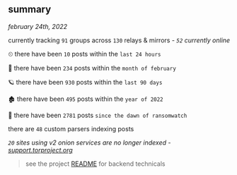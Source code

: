 
## summary
_february 24th, 2022_

currently tracking `91` groups across `130` relays & mirrors - _`52` currently online_

⏲ there have been `10` posts within the `last 24 hours`

🦈 there have been `234` posts within the `month of february`

🪐 there have been `930` posts within the `last 90 days`

🏚 there have been `495` posts within the `year of 2022`

🦕 there have been `2781` posts `since the dawn of ransomwatch`

there are `48` custom parsers indexing posts

_`20` sites using v2 onion services are no longer indexed - [support.torproject.org](https://support.torproject.org/onionservices/v2-deprecation/)_

> see the project [README](https://github.com/thetanz/ransomwatch#ransomwatch--) for backend technicals
